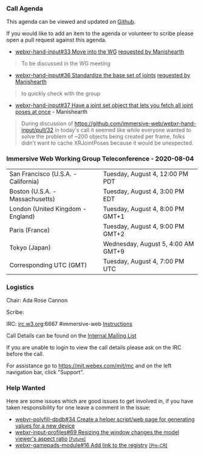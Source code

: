 ### Call Agenda

This agenda can be viewed and updated on [Github](https://github.com/immersive-web/administrivia/blob/master/meetings/wg/2020-08-04-Immersive_Web_Working_Group_Teleconference-agenda.md).

If you would like to add an item to the agenda or volunteer to scribe please open a pull request against this agenda.

* [webxr-hand-input#33 Move into the WG](https://github.com/immersive-web/webxr-hand-input/issues/33) [requested by Manishearth](https://github.com/immersive-web/webxr-hand-input/issues/33#issuecomment-665240428)
> To be discussed in the WG meeting

* [webxr-hand-input#36 Standardize the base set of joints](https://github.com/immersive-web/webxr-hand-input/issues/36) [requested by Manishearth](https://github.com/immersive-web/webxr-hand-input/issues/36#issuecomment-666470539)
> to quickly check with the group

* [webxr-hand-input#37 Have a joint set object that lets you fetch all joint poses at once](https://github.com/immersive-web/webxr-hand-input/issues/37) - Manishearth
> During discussion of https://github.com/immersive-web/webxr-hand-input/pull/32 in today's call it seemed like while everyone wanted to solve the problem of ~200 objects being created per frame, folks didn't want to cache XRJointPoses because it would be unexpected.
 >

### Immersive Web Working Group Teleconference - 2020-08-04

<table>
<tr><td> San Francisco (U.S.A. - California) <td> Tuesday, August 4, 12:00 PM PDT
<tr><td> Boston (U.S.A. - Massachusetts) <td> Tuesday, August 4, 3:00 PM EDT
<tr><td> London (United Kingdom - England) <td> Tuesday, August 4, 8:00 PM GMT+1
<tr><td> Paris (France) <td> Tuesday, August 4, 9:00 PM GMT+2
<tr><td> Tokyo (Japan) <td> Wednesday, August 5, 4:00 AM GMT+9
<tr><td> Corresponding UTC (GMT) <td> Tuesday, August 4, 7:00 PM UTC
</table>

### Logistics

Chair: Ada Rose Cannon

Scribe:

IRC: [irc.w3.org](http://irc.w3.org/):6667 #immersive-web [Instructions](https://github.com/immersive-web/administrivia/blob/master/IRC.md)

Call Details can be found on the [Internal Mailing List](https://lists.w3.org/Archives/Member/internal-immersive-web/2019Feb/0002.html)

If you are unable to login to view the call details please ask on the IRC before the call.

For assistance go to https://mit.webex.com/mit/mc  and on the left navigation bar, click "Support".

### Help Wanted

Here are some issues which are good issues to get involved in, if you have taken responsibility for one leave a comment in the issue:

- [webvr-polyfill-dpdb#34 Create a helper script/web page for generating values for a new device](https://github.com/immersive-web/webvr-polyfill-dpdb/issues/34)
- [webxr-input-profiles#69 Resizing the window changes the model viewer's aspect ratio](https://github.com/immersive-web/webxr-input-profiles/issues/69) [<small>[Future]</small>](https://api.github.com/repos/immersive-web/webxr-input-profiles/milestones/4)
- [webxr-gamepads-module#16 Add link to the registry](https://github.com/immersive-web/webxr-gamepads-module/issues/16) [<small>[Pre-CR]</small>](https://api.github.com/repos/immersive-web/webxr-gamepads-module/milestones/1)


              
